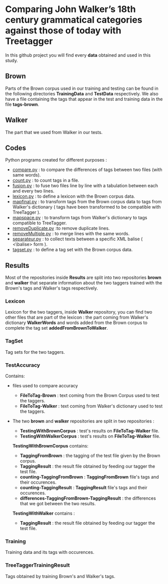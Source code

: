 # Comparing John Walker’s 18th century grammatical categories against those of today with Treetagger

In this github project you will find every **data** obtained and used in this study.


## Brown

Parts of the Brown corpus used in our training and testing can be found in the following directories **TrainingData** and **TestData** respectively.
We also have a file containing the tags that appear in the test and training data in the file **tags-brown**.

## Walker

The part that we used from Walker in our tests.

## Codes

Python programs created for different purposes :
- [compare.py](Codes/compare.py) : to compare the differences of tags between two files (with same words).
- [count.py](Codes/count.py) : to count tags in a file.
- [fusion.py](Codes/fusion.py) : to fuse two files line by line with a tabulation between each and every two lines.
- [lexicon.py](Codes/lexicon.py) : to define a lexicon with the Brown corpus data.
- [mapfinal.py](Codes/mapfinal.py) : to transform tags from the Brown corpus data to tags from Walker's dictionary ( tags have been transformed to be compatible with TreeTagger ).
- [mapspace.py](Codes/mapspace.py) : to transform tags from Walker's dictionary to tags compatible to TreeTagger.
- [removeDuplicate.py](Codes/removeDuplicate.py) :to remove duplicate lines.
- [removeMultiple.py](Codes/removeMultiple.py) : to merge lines with the same words.
- [separateur.py](Codes/separateur.py) : to collect texts between a specific XML balise ( <balise> <\\balise> form ).
- [tagset.py](Codes/tagset.py) : to define a tag set with the Brown corpus data.

## Results

Most of the repositories inside **Results** are split into two repositories **brown** and **walker** that separate information about the two taggers trained with the Brown's tags and Walker's tags respectively.

### Lexicon

Lexicon for the two taggers, inside **Walker** repository, you can find two other files that are part of the lexicon : the part coming from Walker's dictionary **WalkerWords** and words added from the Brown corpus to complete the tag set **addedFromBrownToWalker**.

### TagSet

Tag sets for the two taggers.

### TestAccuracy

Contains:
- files used to compare accuracy
  - **FileToTag-Brown** : text coming from the Brown Corpus used to test the taggers.
  - **FileToTag-Walker** : text coming from Walker's dictionary used to test the taggers.
- The two **brown** and **walker** repositories are split in two repositories :
  - **TestingWithBrownCorpus** : test's results on **FileToTag-Walker** file.
  - **TestingWithWalkerCorpus** : test's results on **FileToTag-Walker** file.

  **TestingWithBrownCorpus** contains:

  - **TaggingFromBrown** : the tagging of the test file given by the Brown corpus.
  - **TaggingResult** : the result file obtained by feeding our tagger the test file.
  - **counting-TaggingFromBrown** : **TaggingFromBrown** file's tags and their occurences.
  - **counting-TaggingResult** : **TaggingResult** file's tags and their occurences.
  - **differences-TaggingFromBrown-TaggingResult** : the differences that we got between the two results.

  **TestingWithWalker** contains :
  - **TaggingResult** : the result file obtained by feeding our tagger the test file.


### Training

Training data and its tags with occurences.

### TreeTaggerTrainingResult

Tags obtained by training Brown's and Walker's tags.
